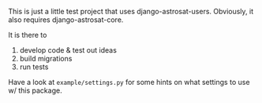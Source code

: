This is just a little test project that uses django-astrosat-users.
Obviously, it also requires django-astrosat-core.

It is there to

1. develop code & test out ideas
2. build migrations
3. run tests

Have a look at `example/settings.py` for some hints on what settings to use w/ this package.
